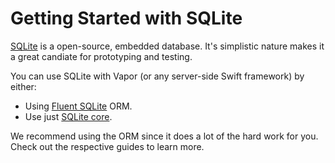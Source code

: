 # Getting Started with SQLite

[SQLite](https://www.sqlite.org/index.html) is a open-source, embedded database. It's simplistic nature makes it a great candiate for prototyping and testing.

You can use SQLite with Vapor (or any server-side Swift framework) by either:

- Using [Fluent SQLite](fluent.md) ORM.
- Use just [SQLite core](core.md).

We recommend using the ORM since it does a lot of the hard work for you. Check out the respective guides to learn more.
